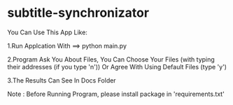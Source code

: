 # subtitle-synchronizator

You Can Use This App Like:

1.Run Applcation With ==> python main.py

2.Program Ask You About Files, You Can Choose Your Files (with typing their addresses (if you type 'n')) Or Agree With Using Default Files (type 'y')

3.The Results Can See In Docs Folder

Note : Before Running Program, please install package in 'requirements.txt'
